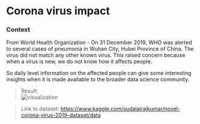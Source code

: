 # Corona virus impact

### Context

From World Health Organization - On 31 December 2019, WHO was alerted to several cases of pneumonia in Wuhan City, Hubei Province of China. The virus did not match any other known virus. This raised concern because when a virus is new, we do not know how it affects people.

So daily level information on the affected people can give some interesting insights when it is made available to the broader data science community.

> Result: <br />
![visualization](https://media.giphy.com/media/VgSfYTNQbLjqljdttI/giphy.gif)


> Link to dataset:
https://www.kaggle.com/sudalairajkumar/novel-corona-virus-2019-dataset/data
